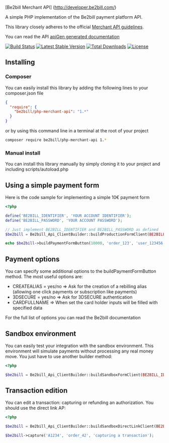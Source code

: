 [Be2bill Merchant API] (http://developer.be2bill.com/)

A simple PHP implementation of the Be2bill payment platform API.

This library closely adheres to the official [Merchant API guidelines](https://github.com/be2bill/merchant-api-guidelines).

You can read the API [apiGen generated documentation](https://codedoc.pub/be2bill/php-merchant-api/master/index.html)  

[![Build Status](https://travis-ci.org/be2bill/php-merchant-api.svg?branch=master)](https://travis-ci.org/be2bill/php-merchant-api)
[![Latest Stable Version](https://poser.pugx.org/be2bill/php-merchant-api/v/stable)](https://packagist.org/packages/be2bill/php-merchant-api) 
[![Total Downloads](https://poser.pugx.org/be2bill/php-merchant-api/downloads)](https://packagist.org/packages/be2bill/php-merchant-api) 
[![License](https://poser.pugx.org/be2bill/php-merchant-api/license)](https://packagist.org/packages/be2bill/php-merchant-api)

## Installing

### Composer
You can easily install this library by adding the following lines to your composer.json file

```json
{
  "require": {
    "be2bill/php-merchant-api": "1.*"
  }
}
```

or by using this command line in a terminal at the root of your project

```bash
composer require be2bill/php-merchant-api 1.*
```

### Manual install
You can install this library manually by simply cloning it to your project and including scripts/autoload.php


## Using a simple payment form

Here is the code sample for implementing a simple 10€ payment form

```php
<?php

define('BE2BILL_IDENTIFIER', 'YOUR ACCOUNT IDENTIFIER');
define('BE2BILL_PASSWORD', 'YOUR ACCOUNT PASSWORD');

// Just implement BE2BILL_IDENTIFIER and BE2BILL_PASSWORD as defined
$be2bill = Be2bill_Api_ClientBuilder::buildProductionFormClient(BE2BILL_IDENTIFIER, BE2BILL_PASSWORD);

echo $be2bill->buildPaymentFormButton(10000, 'order_123', 'user_123456', 'Payment sample');
```

## Payment options
You can specify some additional options to the buildPaymentFormButton method.
The most useful options are:
- CREATEALIAS = yes/no => Ask for the creation of a rebilling alias (allowing one click payments or subscription like payments)
- 3DSECURE = yes/no => Ask for 3DSECURE authentication
- CARDFULLNAME => When set the card holder inputs will be filled with specified data

For the full list of options you can read the Be2bill documentation

## Sandbox environment
You can easily test your integration with the sandbox environment. This environment will simulate payments without processing any real money move.
You just have to use another builder method:

```php
<?php

$be2bill = Be2bill_Api_ClientBuilder::buildSandboxFormClient(BE2BILL_IDENTIFIER, BE2BILL_PASSWORD);
```

## Transaction edition
You can edit a transaction: capturing or refunding an authorization.
You should use the direct link AP:

```php
<?php

$be2bill = Be2bill_Api_ClientBuilder::buildSandboxDirectLinkClient(BE2BILL_IDENTIFIER, BE2BILL_PASSWORD);

$be2bill->capture('A1234', 'order_42', 'capturing a transaction');
```

